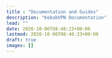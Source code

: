 ```yaml
---
title : "Documentation and Guides"
description: "KebabVPN Documentation"
lead: ""
date: 2020-10-06T08:48:23+00:00
lastmod: 2020-10-06T08:48:23+00:00
draft: true
images: []
---
```

